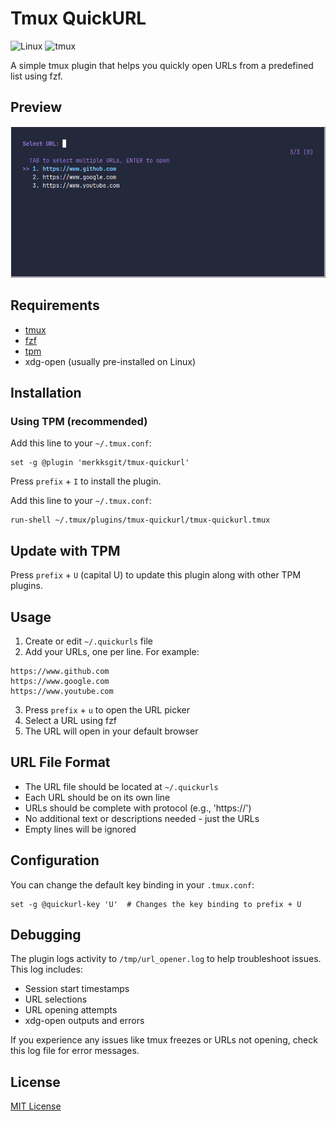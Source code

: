 # Tmux QuickURL

![Linux](https://img.shields.io/badge/Linux-%23.svg?logo=linux&color=FCC624&logoColor=black)
![tmux](https://img.shields.io/badge/tmux-1BB91F?logo=tmux&logoColor=fff)

A simple tmux plugin that helps you quickly open URLs from a predefined list using fzf.

## Preview

![preview](./preview.png)

## Requirements

- [tmux](https://github.com/tmux/tmux)
- [fzf](https://github.com/junegunn/fzf)
- [tpm](https://github.com/tmux-plugins/tpm)
- xdg-open (usually pre-installed on Linux)

## Installation

### Using TPM (recommended)

Add this line to your `~/.tmux.conf`:

```tmux
set -g @plugin 'merkksgit/tmux-quickurl'
```

Press `prefix` + `I` to install the plugin.

Add this line to your `~/.tmux.conf`:

```tmux
run-shell ~/.tmux/plugins/tmux-quickurl/tmux-quickurl.tmux
```

## Update with TPM

Press `prefix` + `U` (capital U) to update this plugin along with other TPM plugins.

## Usage

1. Create or edit `~/.quickurls` file
2. Add your URLs, one per line. For example:

```
https://www.github.com
https://www.google.com
https://www.youtube.com
```

3. Press `prefix` + `u` to open the URL picker
4. Select a URL using fzf
5. The URL will open in your default browser

## URL File Format

- The URL file should be located at `~/.quickurls`
- Each URL should be on its own line
- URLs should be complete with protocol (e.g., 'https://')
- No additional text or descriptions needed - just the URLs
- Empty lines will be ignored

## Configuration

You can change the default key binding in your `.tmux.conf`:

```tmux
set -g @quickurl-key 'U'  # Changes the key binding to prefix + U
```

## Debugging

The plugin logs activity to `/tmp/url_opener.log` to help troubleshoot issues. This log includes:

- Session start timestamps
- URL selections
- URL opening attempts
- xdg-open outputs and errors

If you experience any issues like tmux freezes or URLs not opening, check this log file for error messages.

## License

[MIT License](https://mit-license.org/)
